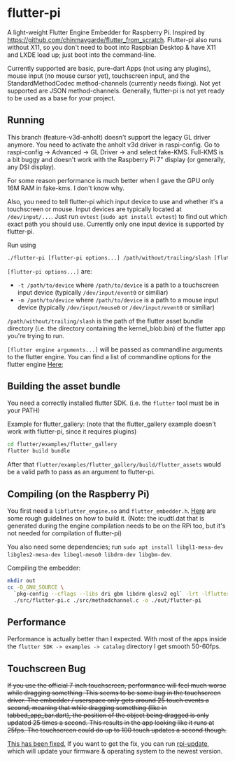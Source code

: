 # flutter-pi
A light-weight Flutter Engine Embedder for Raspberry Pi. Inspired by https://github.com/chinmaygarde/flutter_from_scratch.
Flutter-pi also runs without X11, so you don't need to boot into Raspbian Desktop & have X11 and LXDE load up; just boot into the command-line.

Currently supported are basic, pure-dart Apps (not using any plugins), mouse input (no mouse cursor yet), touchscreen input, and the StandardMethodCodec method-channels (currently needs fixing).
Not yet supported are JSON method-channels. Generally, flutter-pi is not yet ready to be used as a base for your project.

## Running
This branch (feature-v3d-anholt) doesn't support the legacy GL driver anymore. You need to activate the anholt v3d driver in raspi-config. Go to raspi-config -> Advanced -> GL Driver -> and select fake-KMS. Full-KMS is a bit buggy and doesn't work with the Raspberry Pi 7" display (or generally, any DSI display).

For some reason performance is much better when I gave the GPU only 16M RAM in fake-kms. I don't know why.

Also, you need to tell flutter-pi which input device to use and whether it's a touchscreen or mouse. Input devices are typically located at `/dev/input/...`. Just run `evtest` (`sudo apt install evtest`) to find out which exact path you should use. Currently only one input device is supported by flutter-pi.

Run using
```bash
./flutter-pi [flutter-pi options...] /path/without/trailing/slash [flutter engine arguments...]
```

`[flutter-pi options...]` are:
- `-t /path/to/device` where `/path/to/device` is a path to a touchscreen input device (typically `/dev/input/event0` or similiar)
- `-m /path/to/device` where `/path/to/device` is a path to a mouse input device (typically `/dev/input/mouse0` or `/dev/input/event0` or similiar)

`/path/without/trailing/slash` is the path of the flutter asset bundle directory (i.e. the directory containing the kernel_blob.bin)
of the flutter app you're trying to run.

`[flutter engine arguments...]` will be passed as commandline arguments to the flutter engine. You can find a list of commandline options for the flutter engine [Here](https://github.com/flutter/engine/blob/master/shell/common/switches.h);

## Building the asset bundle
You need a correctly installed flutter SDK. (i.e. the `flutter` tool must be in your PATH)

Example for flutter_gallery: (note that the flutter_gallery example doesn't work with flutter-pi, since it requires plugins)
```bash
cd flutter/examples/flutter_gallery
flutter build bundle
```
After that `flutter/examples/flutter_gallery/build/flutter_assets` would be a valid path to pass as an argument to flutter-pi.

## Compiling (on the Raspberry Pi)
You first need a `libflutter_engine.so` and `flutter_embedder.h`. [Here](https://medium.com/flutter/flutter-on-raspberry-pi-mostly-from-scratch-2824c5e7dcb1)
are some rough guidelines on how to build it. (Note: the icudtl.dat that is generated during the engine compilation needs to be on the RPi too, but it's not needed for compilation of flutter-pi)

You also need some dependencies; run `sudo apt install libgl1-mesa-dev libgles2-mesa-dev libegl-meso0 libdrm-dev libgbm-dev`.

Compiling the embedder:
```bash
mkdir out
cc -D_GNU_SOURCE \
  `pkg-config --cflags --libs dri gbm libdrm glesv2 egl` -lrt -lflutter_engine -lpthread -ldl \
  ./src/flutter-pi.c ./src/methodchannel.c -o ./out/flutter-pi
```

## Performance
Performance is actually better than I expected. With most of the apps inside the `flutter SDK -> examples -> catalog` directory I get smooth 50-60fps.

## Touchscreen Bug
~~If you use the official 7 inch touchscreen, performance will feel much worse while dragging something. This seems to be some bug in the touchscreen driver. The embedder / userspace only gets around 25 touch events a second, meaning that while dragging something (like in tabbed_app_bar.dart), the position of the object being dragged is only updated 25 times a second. This results in the app looking like it runs at 25fps. The touchscreen could do up to 100 touch updates a second though.~~

[This has been fixed.](https://github.com/raspberrypi/linux/issues/3227) If you want to get the fix, you can run [rpi-update](https://github.com/hexxeh/rpi-update), which will update your firmware & operating system to the newest version.


